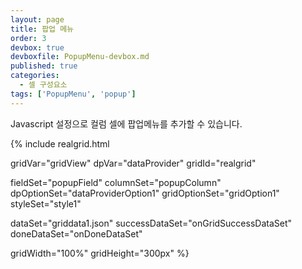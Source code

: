 ```yaml
---
layout: page
title: 팝업 메뉴
order: 3
devbox: true
devboxfile: PopupMenu-devbox.md
published: true
categories:
  - 셀 구성요소
tags: ['PopupMenu', 'popup']
---
```


Javascript 설정으로 컬럼 셀에 팝업메뉴를 추가할 수 있습니다.

<script>
  var onGridSuccessDataSet = function(data, textStatus, jqXHR) {
    dataProvider.setRows(data);
  }

  var onDoneDataSet = function() {
    var menu = [{
          label: "menu1 입니다.",
          enabled: true,
          children: [{
              label: "submenu1 입니다."
          }, {
              label: "submenu2 입니다."
          }]
      }, {
          label: "menu2 입니다",
          enabled: false
      }, {
          label: "-"
      }, {
          label: "menu3 입니다",
          type: "check",
          checked: true,
          tag: "check_menu"
      }, {
          label: "group menu",
          children: [{
              label: "group1 - 첫번째",
              type: "radio",
              group: "group1",
              checked: true
          }, {
              label: "group1 - 두번째",
              type: "radio",
              group: "group1"
          }, {
              label: "group1 - 세번째",
              type: "radio",
              group: "group1"
          }]
      }];
      gridView.addPopupMenu("menu1", menu);

      gridView.onMenuItemClicked = function (grid, data, index) {
          alert(data.label);
      };
  }
</script>

{% include realgrid.html

  gridVar="gridView"
  dpVar="dataProvider"
  gridId="realgrid"

  fieldSet="popupField"
  columnSet="popupColumn"
  dpOptionSet="dataProviderOption1"
  gridOptionSet="gridOption1"
  styleSet="style1"

  dataSet="griddata1.json"
  successDataSet="onGridSuccessDataSet"
  doneDataSet="onDoneDataSet"

  gridWidth="100%"
  gridHeight="300px" %}


<!-- 비교하고 지우세요.
<script>
	var onDoneDataSet = function() {
		var menu = [{
	        label: "menu1 입니다.",
	        enabled: true,
	        children: [{
	            label: "submenu1 입니다."
	        }, {
	            label: "submenu2 입니다."
	        }]
	    }, {
	        label: "menu2 입니다",
	        enabled: false
	    }, {
	        label: "-"
	    }, {
	        label: "menu3 입니다",
	        type: "check",
	        checked: true,
	        tag: "check_menu"
	    }, {
	        label: "group menu",
	        children: [{
	            label: "group1 - 첫번째",
	            type: "radio",
	            group: "group1",
	            checked: true
	        }, {
	            label: "group1 - 두번째",
	            type: "radio",
	            group: "group1"
	        }, {
	            label: "group1 - 세번째",
	            type: "radio",
	            group: "group1"
	        }]
	    }];
	    gridView.addPopupMenu("menu1", menu);

	    gridView.onMenuItemClicked = function (grid, data, index) {
	        alert(data.label);
	    };
	}
</script>

{ % include realgrid.html
  gridVar="gridView"
  dpVar="dataProvider"
  fieldSet="popupField"
  columnSet="popupColumn"
  dpOptionSet="dataProviderOption1"
  gridOptionSet="gridOption1"
  doneDataSet="onDoneDataSet"
  styleSet="style1"
  dataSet="griddata1"
  gridId="realgrid"
  gridWidth="100%"
  gridHeight="300px" % } -->
